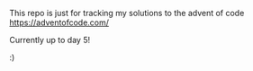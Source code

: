 This repo is just for tracking my solutions to the advent of code 
https://adventofcode.com/

Currently up to day 5!

:)